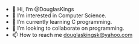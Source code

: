 - 👋 Hi, I’m @DouglasKings
- 👀 I’m interested in Computer Science.
- 🌱 I’m currently learning C programming.
- 💞️ I’m looking to collaborate on programming.
- 📫 How to reach me douglaskingsk@yahoo.com

<!---
DouglasKings/DouglasKings is a ✨ special ✨ repository because its `README.md` (this file) appears on your GitHub profile.
You can click the Preview link to take a look at your changes.
--->
